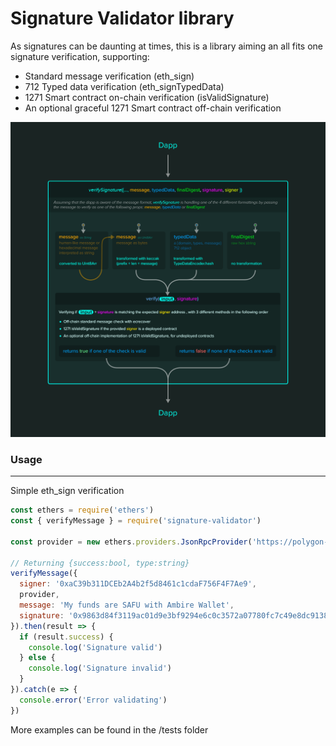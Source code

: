 # Signature Validator library

As signatures can be daunting at times, this is a library aiming an all fits one signature verification, supporting: 

- Standard message verification (eth_sign)
- 712 Typed data verification (eth_signTypedData)
- 1271 Smart contract on-chain verification (isValidSignature)
- An optional graceful 1271 Smart contract off-chain verification

![signature-validator flow](./ambire_signature_education.png)

### Usage

---

Simple eth_sign verification
```js
const ethers = require('ethers')
const { verifyMessage } = require('signature-validator')

const provider = new ethers.providers.JsonRpcProvider('https://polygon-rpc.com')

// Returning {success:bool, type:string}
verifyMessage({
  signer: '0xaC39b311DCEb2A4b2f5d8461c1cdaF756F4F7Ae9',
  provider,
  message: 'My funds are SAFU with Ambire Wallet',
  signature: '0x9863d84f3119ac01d9e3bf9294e6c0c3572a07780fc7c49e8dc913806f4b1dbd4cc075462dc84422a9b981b2556f9c9197d76da7ba3603e53e9300869c574d821c',
}).then(result => {
  if (result.success) {
    console.log('Signature valid')
  } else {
    console.log('Signature invalid')
  }
}).catch(e => {
  console.error('Error validating')
})
```

More examples can be found in the /tests folder
